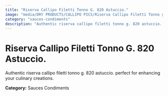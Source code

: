 ```yaml
---
title: "Riserva Callipo Filetti Tonno G. 820 Astuccio."
image: "media/DRY PRODUCTS/CALLIPO PICS/Riserva Callipo Filetti Tonno g. 820 Astuccio..jpg"
category: "sauces-condiments"
description: "Authentic riserva callipo filetti tonno g. 820 astuccio. perfect for enhancing your culinary creations."
---
```


# Riserva Callipo Filetti Tonno G. 820 Astuccio.

Authentic riserva callipo filetti tonno g. 820 astuccio. perfect for enhancing your culinary creations.

**Category:** Sauces Condiments
